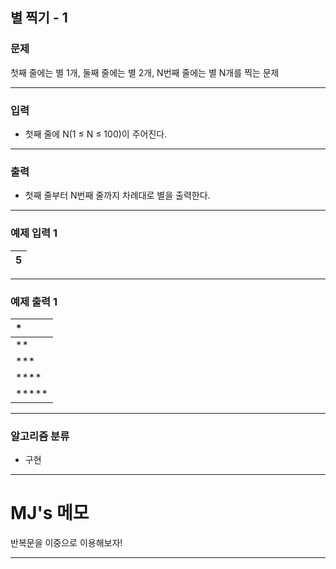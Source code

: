 별 찍기 - 1
-------------
### 문제

첫째 줄에는 별 1개, 둘째 줄에는 별 2개, N번째 줄에는 별 N개를 찍는 문제

- - -

### 입력
* 첫째 줄에 N(1 ≤ N ≤ 100)이 주어진다.

- - -

### 출력
* 첫째 줄부터 N번째 줄까지 차례대로 별을 출력한다.

- - -

### 예제 입력 1
|5|
|:---|

- - -

### 예제 출력 1
|*|
|:---|
|**|
|***|
|****|
|*****|

- - -

### 알고리즘 분류
* 구현

- - -

# MJ's 메모

반복문을 이중으로 이용해보자!

- - -